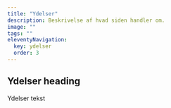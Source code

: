 ```yaml
---
title: "Ydelser"
description: Beskrivelse af hvad siden handler om.
image: ""
tags: ""
eleventyNavigation:
  key: ydelser
  order: 3
---
```


## Ydelser heading

Ydelser tekst